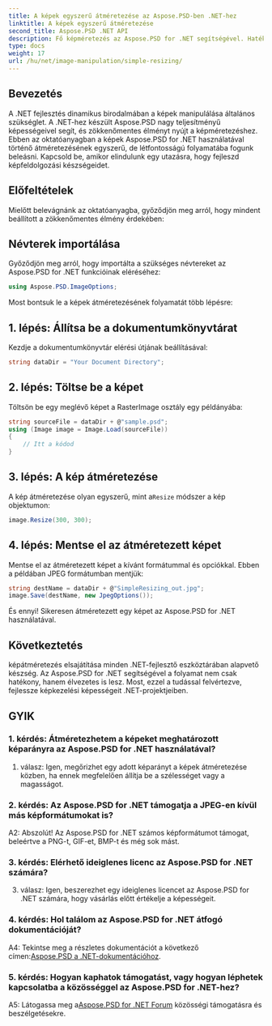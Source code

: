 ```yaml
---
title: A képek egyszerű átméretezése az Aspose.PSD-ben .NET-hez
linktitle: A képek egyszerű átméretezése
second_title: Aspose.PSD .NET API
description: Fő képméretezés az Aspose.PSD for .NET segítségével. Hatékony, zökkenőmentes és erőteljes. Emelje fel .NET-projektjeit könnyedén.
type: docs
weight: 17
url: /hu/net/image-manipulation/simple-resizing/
---
```

## Bevezetés

A .NET fejlesztés dinamikus birodalmában a képek manipulálása általános szükséglet. A .NET-hez készült Aspose.PSD nagy teljesítményű képességeivel segít, és zökkenőmentes élményt nyújt a képméretezéshez. Ebben az oktatóanyagban a képek Aspose.PSD for .NET használatával történő átméretezésének egyszerű, de létfontosságú folyamatába fogunk beleásni. Kapcsold be, amikor elindulunk egy utazásra, hogy fejleszd képfeldolgozási készségeidet.

## Előfeltételek

Mielőtt belevágnánk az oktatóanyagba, győződjön meg arról, hogy mindent beállított a zökkenőmentes élmény érdekében:

## Névterek importálása

Győződjön meg arról, hogy importálta a szükséges névtereket az Aspose.PSD for .NET funkcióinak eléréséhez:

```csharp
using Aspose.PSD.ImageOptions;
```

Most bontsuk le a képek átméretezésének folyamatát több lépésre:

## 1. lépés: Állítsa be a dokumentumkönyvtárat

Kezdje a dokumentumkönyvtár elérési útjának beállításával:

```csharp
string dataDir = "Your Document Directory";
```

## 2. lépés: Töltse be a képet

Töltsön be egy meglévő képet a RasterImage osztály egy példányába:

```csharp
string sourceFile = dataDir + @"sample.psd";
using (Image image = Image.Load(sourceFile))
{
    // Itt a kódod
}
```

## 3. lépés: A kép átméretezése

 A kép átméretezése olyan egyszerű, mint a`Resize` módszer a kép objektumon:

```csharp
image.Resize(300, 300);
```

## 4. lépés: Mentse el az átméretezett képet

Mentse el az átméretezett képet a kívánt formátummal és opciókkal. Ebben a példában JPEG formátumban mentjük:

```csharp
string destName = dataDir + @"SimpleResizing_out.jpg";
image.Save(destName, new JpegOptions());
```

És ennyi! Sikeresen átméretezett egy képet az Aspose.PSD for .NET használatával.

## Következtetés

képátméretezés elsajátítása minden .NET-fejlesztő eszköztárában alapvető készség. Az Aspose.PSD for .NET segítségével a folyamat nem csak hatékony, hanem élvezetes is lesz. Most, ezzel a tudással felvértezve, fejlessze képkezelési képességeit .NET-projektjeiben.

## GYIK

### 1. kérdés: Átméretezhetem a képeket meghatározott képarányra az Aspose.PSD for .NET használatával?

1. válasz: Igen, megőrizhet egy adott képarányt a képek átméretezése közben, ha ennek megfelelően állítja be a szélességet vagy a magasságot.

### 2. kérdés: Az Aspose.PSD for .NET támogatja a JPEG-en kívül más képformátumokat is?

A2: Abszolút! Az Aspose.PSD for .NET számos képformátumot támogat, beleértve a PNG-t, GIF-et, BMP-t és még sok mást.

### 3. kérdés: Elérhető ideiglenes licenc az Aspose.PSD for .NET számára?

3. válasz: Igen, beszerezhet egy ideiglenes licencet az Aspose.PSD for .NET számára, hogy vásárlás előtt értékelje a képességeit.

### 4. kérdés: Hol találom az Aspose.PSD for .NET átfogó dokumentációját?

 A4: Tekintse meg a részletes dokumentációt a következő címen:[Aspose.PSD a .NET-dokumentációhoz](https://reference.aspose.com/psd/net/).

### 5. kérdés: Hogyan kaphatok támogatást, vagy hogyan léphetek kapcsolatba a közösséggel az Aspose.PSD for .NET-hez?

 A5: Látogassa meg a[Aspose.PSD for .NET Forum](https://forum.aspose.com/c/psd/34) közösségi támogatásra és beszélgetésekre.